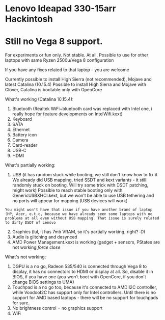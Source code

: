 # Lenovo Ideapad 330-15arr Hackintosh

# Still no Vega 8 support. 

For experiments or fun only. Not stable. At all. Possible to use for other laptops with same Ryzen 2500u/Vega 8  configuration

If you have any fixes related to that laptop - you are welcome

Currently possible to install High Sierra (not recommended), Mojave and latest Catalina (10.15.4)
Possible to install High Sierra and Mojave with Clover, Catalina is bootable only with OpenCore

What's working (Catalina 10.15.4):

1) Bluetooth (Realtek WiFi+bluetooth card was replaced with Intel one, i really hope for feature developments on IntelWifi.kext)
2) Keyboard
3) SATA
4) Ethernet 
5) Battery icon
6) Camera 
7) Card-reader
8) USB-C
9) HDMI

What's partially working:

1) USB (it has random stuck while booting, we still don't know how to fix it. We already did USB mapping, tried SSDT and kext variants - it still randomly stuck on booting. Will try some trick with DSDT patching, might work)
Possible to reach stable booting only with GenericUSBXHCI.kext, but we won't be able to use USB tethering and no ports will appear for mapping (USB devices will work)

`You might won't have that issue if you have another brand of laptop (HP, Acer, e.t.c, because we have already seen some laptops with no problems at all even without USB mapping. That issue is surely related to dirty DSDT of Lenovo`

2) Graphics (lul, it has 7mb VRAM, so it's partially working, right? :D)
3) Audio is glitching and desynced
4) AMD Power Management.kext is working (gadget + sensors, PStates are not working *force close*

What's not working:

1) DGPU is a no go, Radeon 535/540 is connected through Vega 8 to display, it has no connectors to HDMI or display at all. So, disable it in BIOS, if you have one (you won't boot with OpenCore, if you don't change BIOS settings to UMA)
2) Touchpad is a no go too, because it's connected to AMD I2C controller, while VoodooI2C has support only for Intel controllers. Until there is no support for AMD based laptops - there will be no support for touchpads for sure. 
3) No brightness control = no graphics support
4) WiFi

